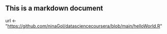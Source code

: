 ## This is a markdown document

url <- "https://github.com/ninaGol/datasciencecoursera/blob/main/helloWorld.R"